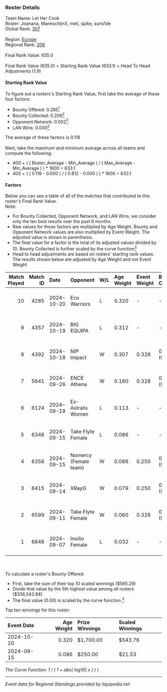 ### Roster Details<br />
Team Name: Let Her Cook<br />
Roster: Joanana, ManeschijnX, meli, spike, suns1de<br />
Global Rank: [307](../../standings_global_2025_03_01.md)<br />
<br />
Region: [Europe]( ../../standings_europe_2025_03_01.md)<br />
Regional Rank: [206]( ../../standings_europe_2025_03_01.md)<br />
<br />
Final Rank Value:  635.0<br />
<br />
Final Rank Value (635.0) = Starting Rank Value (633.1) + Head To Head Adjustments (1.9)<br />

#### Starting Rank Value<br />
To figure out a rosters's Starting Rank Value, first take the average of these four factors:<br />
- Bounty Offered: 0.265[<sup>1</sup>](#table2)
- Bounty Collected: 0.206[<sup>2</sup>](#table1)
- Opponent Network: 0.002[<sup>2</sup>](#table1)
- LAN Wins: 0.000[<sup>2</sup>](#table1)

The average of these factors is 0.118<br />
<br />
Next, take the maximum and minimum average across all teams and compute the following:<br />
- 400 + ( ( Roster_Average - Min_Average ) / ( Max_Average - Min_Average ) ) * 1600 = 633.1
- 400 + ( ( 0.118 - 0.000 ) / ( 0.812 - 0.000 ) ) * 1600 = 633.1


#### Factors<br />
Below you can see a table of all of the matches that contributed to this roster's Final Rank Value.<br />
Note:<br />

- For Bounty Collected, Opponent Network, and LAN Wins, we consider only the ten best results over the past 6 months.
- Raw values for those factors are multiplied by Age Weight. Bounty and Opponent Network values are also multiplied by Event Weight. The adjusted value is shown in parenthesis.
- The final value for a factor is the total of its adjusted values divided by 10. Bounty Collected is further scaled by the curve function[<sup>3</sup>](#curveFunction)
- Head to head adjustments are based on rosters' starting rank values. The results shown below are adjusted by Age Weight and not Event Weight
<span id="table1"></span><br />


| Match Played | Match ID | Date       | Opponent              | W/L | Age Weight | Event Weight | Bounty Collected | Opponent Network | LAN Wins  | H2H Adj. | Roster                                     |
| -: | -: | :- | :- | :- | :- | :- | :- | :- | :- | -: | :- |
|           10 |     4285 | 2024-10-20 | Eco Warriors          | L   | 0.320      | -            | -                | -                | -         |    -2.99 | Joanana, ManeschijnX, meli, spike, suns1de |
|            9 |     4357 | 2024-10-19 | BIG EQUIPA            | L   | 0.312      | -            | -                | -                | -         |    -3.28 | Joanana, ManeschijnX, meli, spike, suns1de |
|            8 |     4392 | 2024-10-18 | NIP Impact            | W   | 0.307      | 0.328        | 0.011 (0.001)    | 0.053 (0.005)    | 0 (0.000) |     5.89 | Joanana, ManeschijnX, meli, spike, suns1de |
|            7 |     5641 | 2024-09-26 | ENCE Athena           | W   | 0.160      | 0.328        | 0.001 (0.000)    | 0.000 (0.000)    | 0 (0.000) |     1.75 | Joanana, ManeschijnX, meli, spike, suns1de |
|            6 |     6124 | 2024-09-19 | Ex-Astralis Women     | L   | 0.113      | -            | -                | -                | -         |    -1.20 | Joanana, ManeschijnX, meli, spike, suns1de |
|            5 |     6348 | 2024-09-15 | Take Flyte Female     | L   | 0.086      | -            | -                | -                | -         |    -1.24 | Hikomi, Joanana, ManeschijnX, meli, ratons |
|            4 |     6358 | 2024-09-15 | Nomercy (Female team) | W   | 0.086      | 0.250        | 0.004 (0.000)    | 0.378 (0.008)    | 0 (0.000) |     1.44 | Hikomi, Joanana, ManeschijnX, meli, ratons |
|            3 |     6415 | 2024-09-14 | XRayG                 | W   | 0.079      | 0.250        | 0.001 (0.000)    | 0.019 (0.000)    | 0 (0.000) |     1.12 | Hikomi, Joanana, ManeschijnX, meli, ratons |
|            2 |     6599 | 2024-09-11 | Take Flyte Female     | W   | 0.060      | 0.328        | 0.006 (0.000)    | 0.299 (0.006)    | 0 (0.000) |     1.03 | Joanana, ManeschijnX, meli, spike, suns1de |
|            1 |     6848 | 2024-09-07 | Insilio Female        | L   | 0.032      | -            | -                | -                | -         |    -0.58 | Hikomi, Joanana, ManeschijnX, meli, spike  |

<br />
<span id="table2"></span><br />
To calculate a roster's Bounty Offered:<br />

- First, take the sum of their top 10 scaled winnings ($565.29)
- Divide that value by the 5th highest value among all rosters ($336,543.84)
- The final value (0.00) is scaled by the curve function.[<sup>3</sup>](#curveFunction)

Top ten winnings for this roster:<br />

| Event Date | Age Weight | Prize Winnings | Scaled Winnings |
| :- | -: | :- | :- |
| 2024-10-20 |      0.320 | $1,700.00      | $543.76         |
| 2024-09-15 |      0.086 | $250.00        | $21.53          |


<span id="curveFunction"></span>_The Curve Function: 1 / ( 1 + abs( log10( x ) ) )_<br />

---
_Event data for Regional Standings provided by liquipedia.net_<br />

